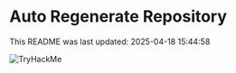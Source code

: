 # Auto Regenerate Repository

This README was last updated: 2025-04-18 15:44:58

 ![TryHackMe](https://tryhackme.com/badge/533634)